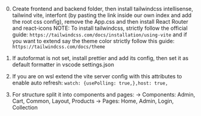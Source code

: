 <!-- FRONTEND -->

0. Create frontend and backend folder, then install tailwindcss intellisense, tailwind vite, interfont (by pasting the link inside our own index and add the root css config), remove the App.css and then install React Router and react-icons
   NOTE: To install tailwindcss, strictly follow the official guide: `https://tailwindcss.com/docs/installation/using-vite` and if you want to extend say the theme color strictly follow this guide: `https://tailwindcss.com/docs/theme`

1. If autoformat is not set, install prettier and add its config, then set it as default formatter in vscode settings.json
2. If you are on wsl extend the vite server config with this attributes to enable auto refresh: `watch: {usePolling: true,},host: true,`
3. For structure split it into components and pages:
   -> Components: Admin, Cart, Common, Layout, Products
   -> Pages: Home, Admin, Login, Collection
